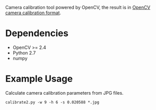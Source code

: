 Camera calibration tool powered by OpenCV, the result is in [OpenCV camera
calibration format](http://docs.opencv.org/modules/calib3d/doc/camera_calibration_and_3d_reconstruction.html).

# Dependencies

- OpenCV >= 2.4
- Python 2.7
- numpy

# Example Usage

Calculate camera calibration parameters from JPG files.
```
calibrate2.py -w 9 -h 6 -s 0.020588 *.jpg
```
